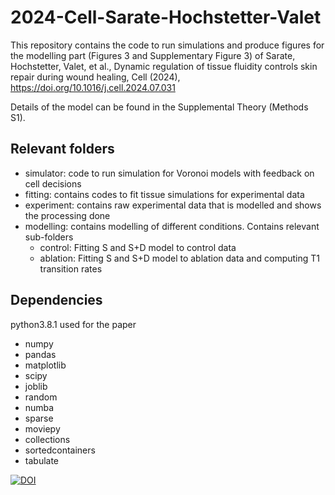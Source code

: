 # 2024-Cell-Sarate-Hochstetter-Valet

This repository contains the code to run simulations and produce figures for the modelling part (Figures 3 and Supplementary Figure 3) of Sarate, Hochstetter, Valet, et al., Dynamic regulation of tissue fluidity controls skin repair during wound healing, Cell (2024), https://doi.org/10.1016/j.cell.2024.07.031

Details of the model can be found in the Supplemental Theory (Methods S1).

## Relevant folders

- simulator: code to run simulation for Voronoi models with feedback on cell decisions
- fitting: contains codes to fit tissue simulations for experimental data
- experiment: contains raw experimental data that is modelled and shows the processing done
- modelling: contains modelling of different conditions. Contains relevant sub-folders
  - control: Fitting S and S+D model to control data
  - ablation: Fitting S and S+D model to ablation data and computing T1 transition rates

## Dependencies

python3.8.1 used for the paper 

- numpy
- pandas
- matplotlib
- scipy
- joblib
- random
- numba
- sparse
- moviepy
- collections
- sortedcontainers
- tabulate

[![DOI](https://zenodo.org/badge/DOI/10.5281/zenodo.12629079.svg)](https://doi.org/10.5281/zenodo.12629079)
